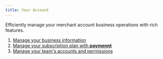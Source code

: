 ```yaml
---
title: Your Account
---
```


Efficiently manage your merchant account business operations with rich features.

1. [Manage your business information](1-business-information.md)
2. [Manage your subscription plan with **paymennt**](2-plan-management/index.md)
3. [Manage your team's accounts and permissions](3-team-settings/index.md)
